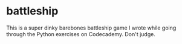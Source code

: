 battleship
==========

This is a super dinky barebones battleship game I wrote while going through the Python exercises on Codecademy. Don't judge.
